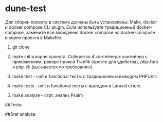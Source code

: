 # dune-test

Для сборки проекта в системе должны быть установлены: Make, docker и docker compose CLI plugin.
Если используете традиционный docker-compose, замените все вхождения docker compose на docker-compose
в корне проекта в Makefile.

1. git clone

2. make init в корне проекта. Соберется 4 контейнера: контейнер с приложением, реверс прокси Traefik (просто для удобства), php-fpm и php-cli (вызывается по требованию).

3. make test  - unit и functional тесты с традиционным выводом PHPUnit.

4. make tests - unit и functional тесты с выводом в Laravel стиле.

5. make analyze - стат. анализ Psalm

##Tests:


##Stat analyze:

